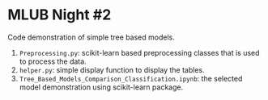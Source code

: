 # MLUB Night #2

Code demonstration of simple tree based models.

1. `Preprocessing.py`: scikit-learn based preprocessing classes that is used to process the data.
2. `helper.py`: simple display function to display the tables.
3. `Tree_Based_Models_Comparison_Classification.ipynb`: the selected model demonstration using scikit-learn package.
